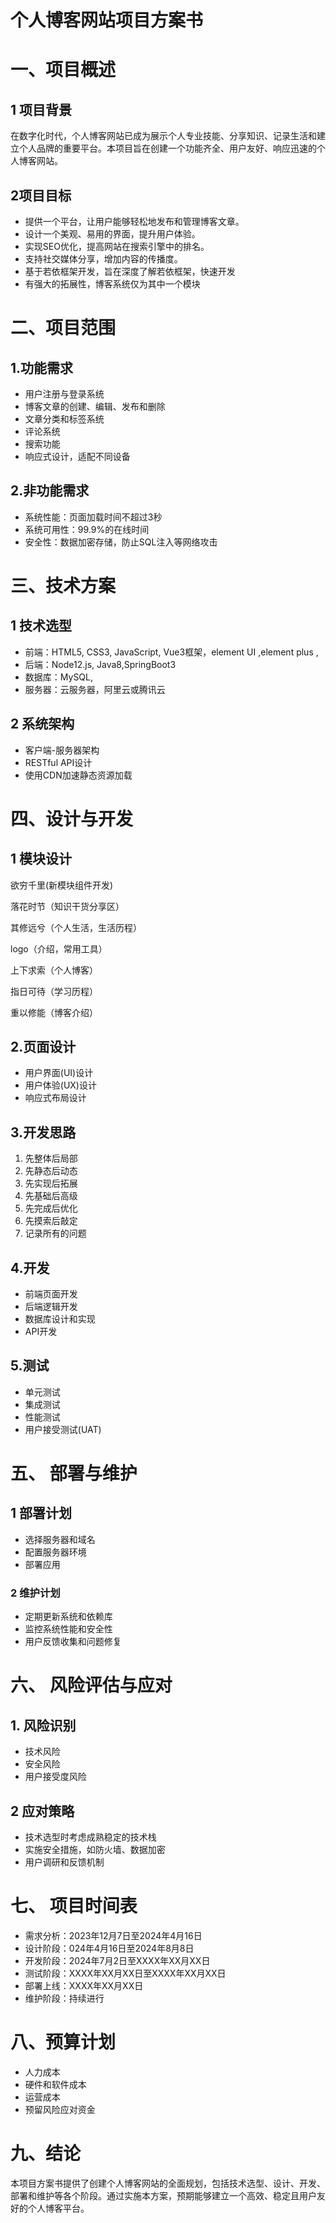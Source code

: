 # 个人博客网站项目方案书

# 一、项目概述

## 1 项目背景

在数字化时代，个人博客网站已成为展示个人专业技能、分享知识、记录生活和建立个人品牌的重要平台。本项目旨在创建一个功能齐全、用户友好、响应迅速的个人博客网站。

## 2项目目标

- 提供一个平台，让用户能够轻松地发布和管理博客文章。
- 设计一个美观、易用的界面，提升用户体验。
- 实现SEO优化，提高网站在搜索引擎中的排名。
- 支持社交媒体分享，增加内容的传播度。
- 基于若依框架开发，旨在深度了解若依框架，快速开发 
- 有强大的拓展性，博客系统仅为其中一个模块

# 二、项目范围

## 1.功能需求
- 用户注册与登录系统
- 博客文章的创建、编辑、发布和删除
- 文章分类和标签系统
- 评论系统
- 搜索功能
- 响应式设计，适配不同设备

## 2.非功能需求

- 系统性能：页面加载时间不超过3秒
- 系统可用性：99.9%的在线时间
- 安全性：数据加密存储，防止SQL注入等网络攻击

# 三、技术方案

## 1 技术选型
- 前端：HTML5, CSS3, JavaScript, Vue3框架，element UI ,element plus ,
- 后端：Node12.js, Java8,SpringBoot3
- 数据库：MySQL,
- 服务器：云服务器，阿里云或腾讯云

## 2 系统架构
- 客户端-服务器架构
- RESTful API设计
- 使用CDN加速静态资源加载

# 四、设计与开发

## 1 模块设计

欲穷千里(新模块组件开发)

落花时节（知识干货分享区）

其修远兮（个人生活，生活历程）

logo（介绍，常用工具）



上下求索（个人博客）

指日可待（学习历程）

重以修能（博客介绍）

## 2.页面设计

- 用户界面(UI)设计
- 用户体验(UX)设计
- 响应式布局设计

## 3.开发思路

1. 先整体后局部
2. 先静态后动态
3. 先实现后拓展
4. 先基础后高级
5. 先完成后优化
6. 先摸索后敲定
7. 记录所有的问题

## 4.开发
- 前端页面开发
- 后端逻辑开发
- 数据库设计和实现
- API开发

## 5.测试
- 单元测试
- 集成测试
- 性能测试
- 用户接受测试(UAT)

# 五、 部署与维护

## 1 部署计划
- 选择服务器和域名
- 配置服务器环境
- 部署应用

### 2 维护计划
- 定期更新系统和依赖库
- 监控系统性能和安全性
- 用户反馈收集和问题修复

# 六、 风险评估与应对

## 1. 风险识别
- 技术风险
- 安全风险
- 用户接受度风险

## 2 应对策略
- 技术选型时考虑成熟稳定的技术栈
- 实施安全措施，如防火墙、数据加密
- 用户调研和反馈机制

# 七、 项目时间表

- 需求分析：2023年12月7日至2024年4月16日
- 设计阶段：024年4月16日至2024年8月8日
- 开发阶段：2024年7月2日至XXXX年XX月XX日
- 测试阶段：XXXX年XX月XX日至XXXX年XX月XX日
- 部署上线：XXXX年XX月XX日
- 维护阶段：持续进行

# 八、预算计划

- 人力成本
- 硬件和软件成本
- 运营成本
- 预留风险应对资金

# 九、结论

本项目方案书提供了创建个人博客网站的全面规划，包括技术选型、设计、开发、部署和维护等各个阶段。通过实施本方案，预期能够建立一个高效、稳定且用户友好的个人博客平台。

